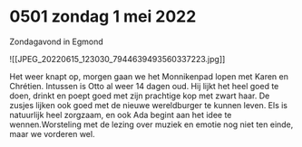 # 0501 zondag 1 mei 2022
Zondagavond in Egmond

![[JPEG_20220615_123030_7944639493560337223.jpg]]

Het weer knapt op, morgen gaan we het Monnikenpad lopen met Karen en Chrétien. Intussen is Otto al weer 14 dagen oud. Hij lijkt het heel goed te doen, drinkt en poept goed met zijn prachtige kop met zwart haar. De zusjes lijken ook goed met de nieuwe wereldburger te kunnen leven. Els is natuurlijk heel zorgzaam, en ook Ada begint aan het idee te wennen.Worsteling met de lezing over muziek en emotie nog niet ten einde, maar we vorderen wel. 